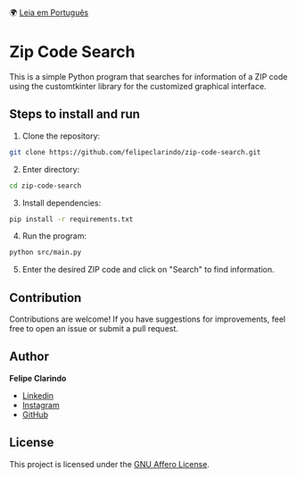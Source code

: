 🌍 [Leia em Português](README.pt-BR.md)

# Zip Code Search

This is a simple Python program that searches for information of a ZIP code using the customtkinter library for the customized graphical interface.

## Steps to install and run

1. Clone the repository:

```bash
git clone https://github.com/felipeclarindo/zip-code-search.git
```

2. Enter directory:

```bash
cd zip-code-search
```

3. Install dependencies:

```bash
pip install -r requirements.txt
```

4. Run the program:

```bash
python src/main.py
```

5. Enter the desired ZIP code and click on "Search" to find information.


## Contribution

Contributions are welcome! If you have suggestions for improvements, feel free to open an issue or submit a pull request.

## Author

**Felipe Clarindo**

- [Linkedin](https://www.linkedin.com/in/felipeclarindo)
- [Instagram](https://www.instagram.com/lipethecoder)
- [GitHub](https://github.com/felipeclarindo)

## License

This project is licensed under the [GNU Affero License](https://www.gnu.org/licenses/agpl-3.0.html).
